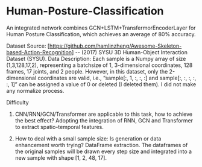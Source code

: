 # Human-Posture-Classification
An integrated network combines GCN+LSTM+TransfermorEncoderLayer for Human Posture Classification, which achieves an average of 80% accuracy.

Dataset Source: [https://github.com/hamlinzheng/Awesome-Skeleton-based-Action-Recognition] -- (2017) SYSU 3D Human-Object Interaction Dataset (SYSU).
Data Description: Each sample is a Numpy array of size (1,3,128,17,2), representing a batchsize of 1, 3-dimensional coordinates, 128 frames, 17 joints, and 2 people. However, in this dataset, only the 2-dimensional coordinates are valid, i.e., “sample[:, 1, :, :, :] and sample[:, :, :, :, :, 1]” can be assigned a value of 0 or deleted (I deleted them). I did not make any normalize process.

Difficulty
1. CNN/RNN/GCN/Transformer are applicable to this task, how to achieve the best effect? 
Adopting the integration of RNN, GCN and Transformer to extract spatio-temporal features.

2. How to deal with a small sample size: Is generation or data enhancement worth trying?
DataFrame extraction. The dataframes of the original samples will be drawn every step size and integrated into a new sample with shape [1, 2, 48, 17].
